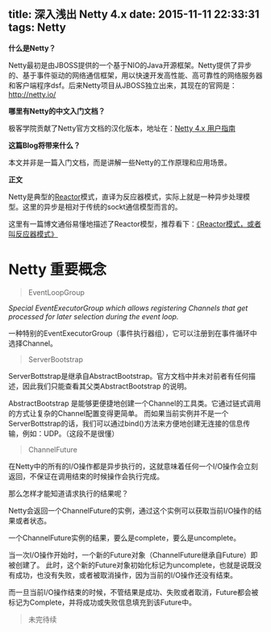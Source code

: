 title: 深入浅出 Netty 4.x
date: 2015-11-11 22:33:31
tags: Netty
---
**什么是Netty？**

Netty最初是由JBOSS提供的一个基于NIO的Java开源框架。Netty提供了异步的、基于事件驱动的网络通信框架，用以快速开发高性能、高可靠性的网络服务器和客户端程序dsf。后来Netty项目从JBOSS独立出来，其现在的官网是：http://netty.io/
<!--more-->
**哪里有Netty的中文入门文档？**

极客学院贡献了Netty官方文档的汉化版本，地址在：[Netty 4.x 用户指南](http://wiki.jikexueyuan.com/project/netty-4-user-guide/)

**这篇Blog将带来什么？**

本文并非是一篇入门文档，而是讲解一些Netty的工作原理和应用场景。

**正文**

Netty是典型的[Reactor](http://dl2.iteye.com/upload/attachment/0035/6239/d5ffb4de-ba22-380d-9017-baf5aefcb85d.pdf)模式，直译为反应器模式，实际上就是一种异步处理模型。这里的异步是相对于传统的sockt通信模型而言的。

这里有一篇博文通俗易懂地描述了Reactor模型，推荐看下：[《Reactor模式，或者叫反应器模式》](http://daimojingdeyu.iteye.com/blog/828696)

# Netty 重要概念

> EventLoopGroup

*Special EventExecutorGroup which allows registering Channels that get processed for later selection during the event loop.*

一种特别的EventExecutorGroup（事件执行器组），它可以注册到在事件循环中选择Channel。


> ServerBootstrap

ServerBottstrap是继承自AbstractBootstrap。官方文档中并未对前者有任何描述，因此我们只能查看其父类AbstractBootstrap 的说明。

AbstractBootstrap 是能够更便捷地创建一个Channel的工具类。它通过链式调用的方式让复杂的Channel配置变得更简单。
而如果当前实例并不是一个ServerBottstrap的话，我们可以通过bind()方法来方便地创建无连接的信息传输，例如：UDP。（这段不是很懂）



> ChannelFuture

在Netty中的所有的I/O操作都是异步执行的，这就意味着任何一个I/O操作会立刻返回，不保证在调用结束的时候操作会执行完成。

那么怎样才能知道请求执行的结果呢？

Netty会返回一个ChannelFuture的实例，通过这个实例可以获取当前I/O操作的结果或者状态。

一个ChannelFuture实例的结果，要么是complete，要么是uncomplete。

当一次I/O操作开始时，一个新的Future对象（ChannelFuture继承自Future）即被创建了。
此时，这个新的Future对象初始化标记为uncomplete，也就是说既没有成功，也没有失败，或者被取消操作，因为当前的I/O操作还没有结束。

而一旦当前I/O操作结束的时候，不管结果是成功、失败或者取消，Future都会被标记为Complete，并将成功或失败信息填充到该Future中。


> 未完待续
